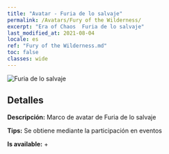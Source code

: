 ```yaml
---
title: "Avatar - Furia de lo salvaje"
permalink: /Avatars/Fury of the Wilderness/
excerpt: "Era of Chaos  Furia de lo salvaje"
last_modified_at: 2021-08-04
locale: es
ref: "Fury of the Wilderness.md"
toc: false
classes: wide
---
```

 ![Furia de lo salvaje](/images/a/avatarFrame_29.png)

## Detalles

 **Descripción:** Marco de avatar de Furia de lo salvaje 

 **Tips:** Se obtiene mediante la participación en eventos 

 **Is available:**  + 

